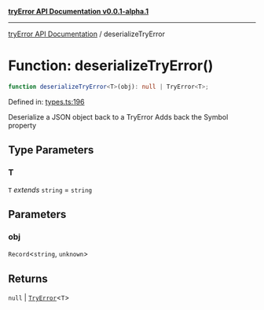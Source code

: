 [**tryError API Documentation v0.0.1-alpha.1**](../index.md)

***

[tryError API Documentation](../index.md) / deserializeTryError

# Function: deserializeTryError()

```ts
function deserializeTryError<T>(obj): null | TryError<T>;
```

Defined in: [types.ts:196](https://github.com/oconnorjohnson/tryError/blob/e3ae0308069a4fba073f4543d527ad76373db795/src/types.ts#L196)

Deserialize a JSON object back to a TryError
Adds back the Symbol property

## Type Parameters

### T

`T` *extends* `string` = `string`

## Parameters

### obj

`Record`\<`string`, `unknown`\>

## Returns

`null` \| [`TryError`](../interfaces/TryError.md)\<`T`\>
